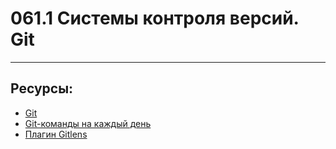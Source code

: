 # 061.1 Системы контроля версий. Git

<hr>

## Ресурсы:

- [Git](https://git-scm.com/)
- [Git-команды на каждый день](https://git-scm.com/docs/giteveryday)
- [Плагин Gitlens](https://marketplace.visualstudio.com/items?itemName=eamodio.gitlens)
